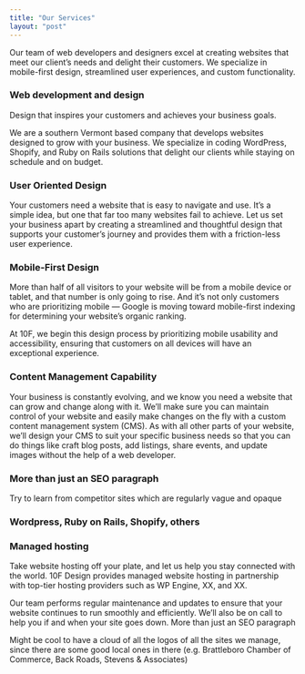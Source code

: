 ```yaml
---
title: "Our Services"
layout: "post"
---
```


Our team of web developers and designers excel at creating websites that meet our client’s needs and delight their customers. We specialize in mobile-first design, streamlined user experiences, and custom functionality. 

### Web development and design

Design that inspires your customers and achieves your business goals. 

We are a southern Vermont based company that develops websites designed to grow with your business. We specialize in coding WordPress, Shopify, and Ruby on Rails solutions that delight our clients while staying on schedule and on budget. 

### User Oriented Design

Your customers need a website that is easy to navigate and use. It’s a simple idea, but one that far too many websites fail to achieve. Let us set your business apart by creating a streamlined and thoughtful design that supports your customer’s journey and provides them with a friction-less user experience. 

### Mobile-First Design

More than half of all visitors to your website will be from a mobile device or tablet, and that number is only going to rise. And it’s not only customers who are prioritizing mobile — Google is moving toward mobile-first indexing for determining your website’s organic ranking. 

At 10F, we begin this design process by prioritizing mobile usability and accessibility, ensuring that customers on all devices will have an exceptional experience. 

### Content Management Capability

Your business is constantly evolving, and we know you need a website that can grow and change along with it. We’ll make sure you can maintain control of your website and easily make changes on the fly with a custom content management system (CMS). As with all other parts of your website, we’ll design your CMS to suit your specific business needs so that you can do things like craft blog posts, add listings, share events, and update images without the help of a web developer. 

### More than just an SEO paragraph

Try to learn from competitor sites which are regularly vague and opaque

### Wordpress, Ruby on Rails, Shopify, others

### Managed hosting

Take website hosting off your plate, and let us help you stay connected with the world. 10F Design provides managed website hosting in partnership with top-tier hosting providers such as WP Engine, XX, and XX. 

Our team performs regular maintenance and updates to ensure that your website continues to run smoothly and efficiently. We’ll also be on call to help you if and when your site goes down. 
More than just an SEO paragraph

Might be cool to have a cloud of all the logos of all the sites we manage, since there are some good local ones in there (e.g. Brattleboro Chamber of Commerce, Back Roads, Stevens & Associates)
